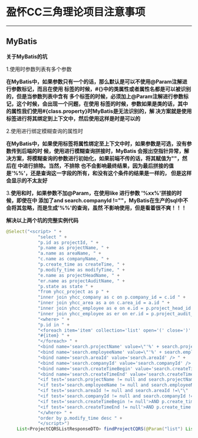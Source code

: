 # 盈怀CC三角理论项目注意事项

---

## MyBatis

**关于MyBatis的坑**

1.使用<if test=''></if>时参数列表有多个参数

**在MyBatis中，如果参数只有一个的话，那么默认是可以不使用@Param注解进行参数标记，而且在使用
<if test=''></if>标签的时候，#{}中的类属性或者属性名都是可以被识别的，但是当参数列表中含有
多个标签的时候，必须加上@Param注解进行参数标记，这个时候，会出现一个问题，在使用<if test=''></if>
标签的时候，参数如果是类的话，其中的属性我们使用#{class.property}时MyBatis是无法识别的，解
决方案就是使用<bind/>标签进行将其绑定到上下文中，然后使用这样是<if test=''></if>时是可以的**

2.使用<bind/>进行绑定模糊查询的属性时

**在MyBatis中，如果使用<bind/>标签将属性绑定至上下文中时，如果参数是可选，没有参数传到后端的时
候，使用<bind name='property' value="'%' + property + '%'" />进行模糊查询拼接时，MyBatis
会报出空指针异常，解决方案，将模糊查询的参数进行初始化，如果前端不传的话，将其赋值为""，然后在
<if test=''></if>中进行排除<if test='property != null and property !="" '>。当然，不排除
也不会影响最终结果，因为最后拼接的值是'%%'，还是查询这一字段的所有，和没有这个条件的结果是一样的，
但是这样会显示的不太友好**

3.**使用<bind/>和<if>时，如果参数不加@Param，在使用like 进行参数 '%xx%'拼接的时候，即使在<if>中
添加了and search.companyId !=\"\"，MyBatis在生产的sql中不会将其忽略，而是生成'%%'的查询，虽然
不影响使用，但是看着很不爽！！！**

**解决以上两个坑的完整实例代码**

```java
@Select("<script> " +
            "select " +
            "p.id as projectId, " +
            "p.name as projectName, " +
            "a.name as areaName, " +
            "c.name as companyName, " +
            "p.create_time as createTime, " +
            "p.modify_time as modifyTime, " +
            "e.name as projectHeadName, " +
            "er.name as projectAuditName, " +
            "p.state as state " +
            "from yhcc_project as p " +
            "inner join yhcc_company as c on p.company_id = c.id " +
            "inner join yhcc_area as a on c.area_id = a.id " +
            "inner join yhcc_employee as e on e.id = p.project_head_id " +
            "inner join yhcc_employee as er on er.id = p.project_audit_id " +
            "<where> " +
            "p.id in " +
            "<foreach item='item' collection='list' open='(' close=')' separator=','> " +
            "#{item} " +
            "</foreach> " +
            "<bind name='search.projectName' value=\"'%' + search.projectName + '%'\" /> " +
            "<bind name='search.employeeName' value=\"'%' + search.employeeName + '%'\" /> " +
            "<bind name='search.areaId' value='search.areaId' /> " +
            "<bind name='search.companyId' value='search.companyId' /> " +
            "<bind name='search.createTimeBegin' value='search.createTimeBegin' /> " +
            "<bind name='search.createTimeEnd' value='search.createTimeEnd' /> " +
            "<if test='search.projectName != null and search.projectName !=\"\" '>AND p.name like #{search.projectName}</if> " +
            "<if test='search.employeeName != null and search.employeeName !=\"\" '>AND e.name like #{search.employeeName}</if> " +
            "<if test='search.areaId != null and search.areaId !=\"\" '>AND a.id = #{search.areaId}</if> " +
            "<if test='search.companyId != null and search.companyId !=\"\" '>AND c.id = #{search.companyId}</if> " +
            "<if test='search.createTimeBegin != null'>AND p.create_time &gt; #{search.createTimeBegin}</if> " +
            "<if test='search.createTimeEnd != null'>AND p.create_time &lt; #{search.createTimeEnd}</if> " +
            "</where> " +
            "order by p.modify_time desc " +
            "</script>")
    List<ProjectCQRSListResponseDTO> findProjectCQRS(@Param("list") List<String> projectIds, @Param("search") ProjectCQRSListRequestDTO projectCQRSListRequestDTO);
```